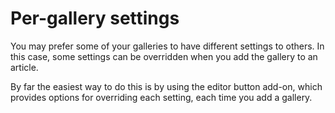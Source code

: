 # Per-gallery settings

You may prefer some of your galleries to have different settings to others. In this case, some settings can be overridden when you add the gallery to an article.

By far the easiest way to do this is by using the editor button add-on, which provides options for overriding each setting, each time you add a gallery.
